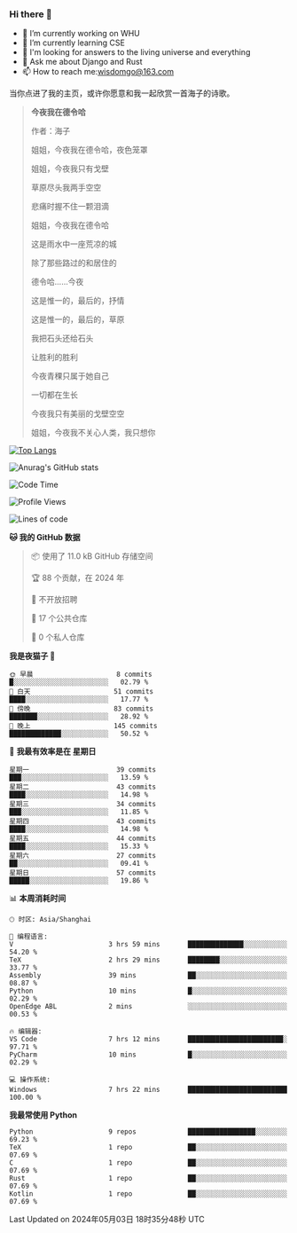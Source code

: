### Hi there 👋



- 🔭 I’m currently working on WHU
- 🌱 I’m currently learning CSE
- 🤔 I'm looking for answers to the living universe and everything
- 💬 Ask me about Django and Rust
- 📫 How to reach me:wisdomgo@163.com

当你点进了我的主页，或许你愿意和我一起欣赏一首海子的诗歌。

>**今夜我在德令哈**
>
>作者：海子
>
>姐姐，今夜我在德令哈，夜色笼罩
>
>姐姐，今夜我只有戈壁
>
>草原尽头我两手空空
>
>悲痛时握不住一颗泪滴
>
>姐姐，今夜我在德令哈
>
>这是雨水中一座荒凉的城
>
>除了那些路过的和居住的
>
>德令哈......今夜
>
>这是惟一的，最后的，抒情
>
>这是惟一的，最后的，草原
>
>我把石头还给石头
>
>让胜利的胜利
>
>今夜青稞只属于她自己
>
>一切都在生长
>
>今夜我只有美丽的戈壁空空
>
>姐姐，今夜我不关心人类，我只想你



[![Top Langs](https://github-readme-stats.vercel.app/api/top-langs/?username=wisdomgo&theme=onedark)](https://github.com/anuraghazra/github-readme-stats)

![Anurag's GitHub stats](https://github-readme-stats.vercel.app/api?username=wisdomgo&hide=contribs,stars&theme=synthwave)

<!--START_SECTION:waka-->
![Code Time](http://img.shields.io/badge/Code%20Time-153%20hrs%2052%20mins-blue)

![Profile Views](http://img.shields.io/badge/%E4%B8%AA%E4%BA%BA%E8%B5%84%E6%96%99%E8%A7%82%E7%9C%8B%E6%AC%A1%E6%95%B0-5-blue)

![Lines of code](https://img.shields.io/badge/%E4%BB%8E%E3%80%8CHello%20World%E3%80%8D%E8%B5%B7%E6%88%91%E5%B7%B2%E7%BB%8F%E5%86%99%E4%BA%86-46.7%20thousand%20%E8%A1%8C%E4%BB%A3%E7%A0%81-blue)

**🐱 我的 GitHub 数据** 

> 📦  使用了 11.0 kB GitHub 存储空间 
 > 
> 🏆 88 个贡献，在 2024 年
 > 
> 🚫 不开放招聘
 > 
> 📜 17 个公共仓库 
 > 
> 🔑 0 个私人仓库 
 > 
**我是夜猫子 🦉** 

```text
🌞 早晨                     8 commits           █░░░░░░░░░░░░░░░░░░░░░░░░   02.79 % 
🌆 白天                     51 commits          ████░░░░░░░░░░░░░░░░░░░░░   17.77 % 
🌃 傍晚                     83 commits          ███████░░░░░░░░░░░░░░░░░░   28.92 % 
🌙 晚上                     145 commits         █████████████░░░░░░░░░░░░   50.52 % 
```
📅 **我最有效率是在 星期日** 

```text
星期一                      39 commits          ███░░░░░░░░░░░░░░░░░░░░░░   13.59 % 
星期二                      43 commits          ████░░░░░░░░░░░░░░░░░░░░░   14.98 % 
星期三                      34 commits          ███░░░░░░░░░░░░░░░░░░░░░░   11.85 % 
星期四                      43 commits          ████░░░░░░░░░░░░░░░░░░░░░   14.98 % 
星期五                      44 commits          ████░░░░░░░░░░░░░░░░░░░░░   15.33 % 
星期六                      27 commits          ██░░░░░░░░░░░░░░░░░░░░░░░   09.41 % 
星期日                      57 commits          █████░░░░░░░░░░░░░░░░░░░░   19.86 % 
```


📊 **本周消耗时间** 

```text
🕑︎ 时区: Asia/Shanghai

💬 编程语言: 
V                        3 hrs 59 mins       ██████████████░░░░░░░░░░░   54.20 % 
TeX                      2 hrs 29 mins       ████████░░░░░░░░░░░░░░░░░   33.77 % 
Assembly                 39 mins             ██░░░░░░░░░░░░░░░░░░░░░░░   08.87 % 
Python                   10 mins             █░░░░░░░░░░░░░░░░░░░░░░░░   02.29 % 
OpenEdge ABL             2 mins              ░░░░░░░░░░░░░░░░░░░░░░░░░   00.53 % 

🔥 编辑器: 
VS Code                  7 hrs 12 mins       ████████████████████████░   97.71 % 
PyCharm                  10 mins             █░░░░░░░░░░░░░░░░░░░░░░░░   02.29 % 

💻 操作系统: 
Windows                  7 hrs 22 mins       █████████████████████████   100.00 % 
```

**我最常使用 Python** 

```text
Python                   9 repos             █████████████████░░░░░░░░   69.23 % 
TeX                      1 repo              ██░░░░░░░░░░░░░░░░░░░░░░░   07.69 % 
C                        1 repo              ██░░░░░░░░░░░░░░░░░░░░░░░   07.69 % 
Rust                     1 repo              ██░░░░░░░░░░░░░░░░░░░░░░░   07.69 % 
Kotlin                   1 repo              ██░░░░░░░░░░░░░░░░░░░░░░░   07.69 % 
```




 Last Updated on 2024年05月03日 18时35分48秒 UTC
<!--END_SECTION:waka-->
